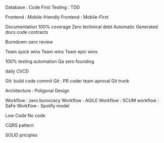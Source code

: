 Database : Code First
Testing : TDD

Frontend : Mobile-friendly
Frontend : Mobile-First 

Documentation 100% coverage
Zero technical debt
Automatic Generated docs 
code contracts

Burndown-zero review 

Team quick wins
Team wins
Team epic wins

100% testing automation 
Qa zero founding

daily CI/CD

Git: build code commit 
Git : PR coder team aproval 
Git trunk 

Architecture : Poligonal Design

Workflow : zero burocracy
Workflow : AGILE
Workflow : SCUM
workflow : SaFe
Workflow : Spotify model 

Low Code
No code

CQRS pattern

SOLID priciples